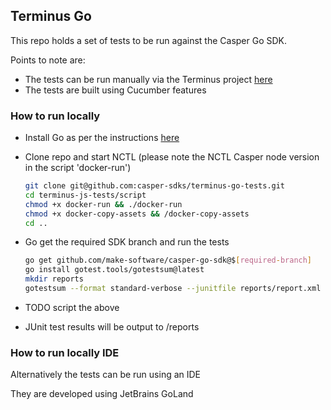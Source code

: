 ## Terminus Go

This repo holds a set of tests to be run against the Casper Go SDK.

Points to note are:

- The tests can be run manually via the Terminus project [here](https://github.com/casper-sdks/terminus) 
- The tests are built using Cucumber features


### How to run locally

- Install Go as per the instructions [here](https://go.dev/doc/install)

- Clone repo and start NCTL (please note the NCTL Casper node version in the script 'docker-run')

  ```bash
  git clone git@github.com:casper-sdks/terminus-go-tests.git
  cd terminus-js-tests/script
  chmod +x docker-run && ./docker-run
  chmod +x docker-copy-assets && /docker-copy-assets 
  cd ..
  ```

- Go get the required SDK branch and run the tests

  ```bash
  go get github.com/make-software/casper-go-sdk@$[required-branch]
  go install gotest.tools/gotestsum@latest
  mkdir reports
  gotestsum --format standard-verbose --junitfile reports/report.xml
  ```

- TODO script the above

- JUnit test results will be output to /reports

### How to run locally IDE

Alternatively the tests can be run using an IDE

They are developed using JetBrains GoLand
